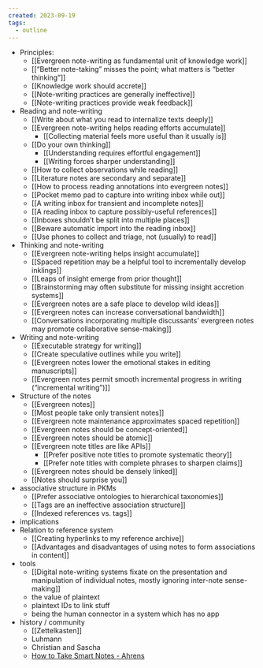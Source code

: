 ```yaml
---
created: 2023-09-19
tags:
  - outline
---
```

- Principles:
    - [[Evergreen note-writing as fundamental unit of knowledge work]]
    - [[“Better note-taking” misses the point; what matters is “better thinking”]]
    - [[Knowledge work should accrete]]
    - [[Note-writing practices are generally ineffective]]
    - [[Note-writing practices provide weak feedback]]
- Reading and note-writing
    - [[Write about what you read to internalize texts deeply]]
    - [[Evergreen note-writing helps reading efforts accumulate]]
        - [[Collecting material feels more useful than it usually is]]
    - [[Do your own thinking]]
        - [[Understanding requires effortful engagement]]
        - [[Writing forces sharper understanding]]
    - [[How to collect observations while reading]]
    - [[Literature notes are secondary and separate]]
    - [[How to process reading annotations into evergreen notes]]
    - [[Pocket memo pad to capture into writing inbox while out]]
    - [[A writing inbox for transient and incomplete notes]]
    - [[A reading inbox to capture possibly-useful references]]
    - [[Inboxes shouldn’t be split into multiple places]]
    - [[Beware automatic import into the reading inbox]]
    - [[Use phones to collect and triage, not (usually) to read]]
- Thinking and note-writing
    - [[Evergreen note-writing helps insight accumulate]]
    - [[Spaced repetition may be a helpful tool to incrementally develop inklings]]
    - [[Leaps of insight emerge from prior thought]]
    - [[Brainstorming may often substitute for missing insight accretion systems]]
    - [[Evergreen notes are a safe place to develop wild ideas]]
    - [[Evergreen notes can increase conversational bandwidth]]
    - [[Conversations incorporating multiple discussants’ evergreen notes may promote collaborative sense-making]]
- Writing and note-writing
    - [[Executable strategy for writing]]
    - [[Create speculative outlines while you write]]
    - [[Evergreen notes lower the emotional stakes in editing manuscripts]]
    - [[Evergreen notes permit smooth incremental progress in writing (“incremental writing”)]]
- Structure of the notes
    - [[Evergreen notes]]
    - [[Most people take only transient notes]]
    - [[Evergreen note maintenance approximates spaced repetition]]
    - [[Evergreen notes should be concept-oriented]]
    - [[Evergreen notes should be atomic]]
    - [[Evergreen note titles are like APIs]]
        - [[Prefer positive note titles to promote systematic theory]]
        - [[Prefer note titles with complete phrases to sharpen claims]]
    - [[Evergreen notes should be densely linked]]
    - [[Notes should surprise you]]
- associative structure in PKMs
    - [[Prefer associative ontologies to hierarchical taxonomies]]
    - [[Tags are an ineffective association structure]]
    - [[Indexed references vs. tags]]
- implications
- Relation to reference system
    - [[Creating hyperlinks to my reference archive]]
    - [[Advantages and disadvantages of using notes to form associations in content]]
- tools
    - [[Digital note-writing systems fixate on the presentation and manipulation of individual notes, mostly ignoring inter-note sense-making]]
    - the value of plaintext
    - plaintext IDs to link stuff
    - being the human connector in a system which has no app
- history / community
    - [[Zettelkasten]]
    - Luhmann
    - Christian and Sascha
    - [How to Take Smart Notes - Ahrens](https://notes.andymatuschak.org/zH7AVUkqYYK7xmoAn8PTpAV)